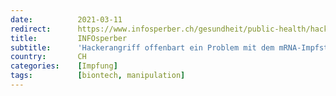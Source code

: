 ```yaml
---
date:          2021-03-11
redirect:      https://www.infosperber.ch/gesundheit/public-health/hackerangriff-offenbart-ein-problem-mit-dem-mrna-impfstoff/
title:         INFOsperber
subtitle:      'Hackerangriff offenbart ein Problem mit dem mRNA-Impfstoff'
country:       CH
categories:    [Impfung]
tags:          [biontech, manipulation]
---
```

